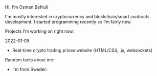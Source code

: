 Hi, I'm Osman Behluli

I'm mostly interested in cryptocurrency and blockchain/smart contracts development. I started programming recently so I'm fairly new.

Projects I'm working on right now:

2022-01-05
- Real-time crypto trading prices website (HTML/CSS, .js, websockets)

Random facts about me:
- I'm from Sweden
